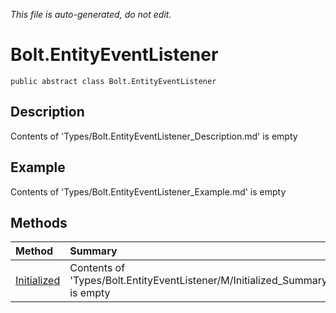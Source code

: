 *This file is auto-generated, do not edit.*

# Bolt.EntityEventListener
`public abstract class Bolt.EntityEventListener`
## Description
Contents of 'Types/Bolt.EntityEventListener_Description.md' is empty
## Example
Contents of 'Types/Bolt.EntityEventListener_Example.md' is empty
## Methods
| Method | Summary |
|:-----|:--------|
|[Initialized](Bolt.EntityEventListener/M/Initialized.md)|Contents of 'Types/Bolt.EntityEventListener/M/Initialized_Summary.md' is empty|
